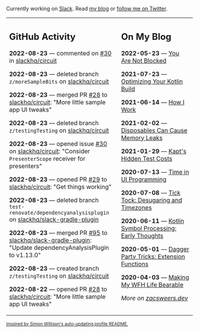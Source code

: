 Currently working on [Slack](https://slack.com/). Read [my blog](https://zacsweers.dev/) or [follow me on Twitter](https://twitter.com/ZacSweers).

<table><tr><td valign="top" width="60%">

## GitHub Activity
<!-- githubActivity starts -->
**2022-08-23** — commented on [#30](https://github.com/slackhq/circuit/issues/30#issuecomment-1224774634) in [slackhq/circuit](https://github.com/slackhq/circuit)

**2022-08-23** — deleted branch `z/moreSampleBits` on [slackhq/circuit](https://github.com/slackhq/circuit)

**2022-08-23** — merged PR [#28](https://github.com/slackhq/circuit/pull/28) to [slackhq/circuit](https://github.com/slackhq/circuit): "More little sample app UI tweaks"

**2022-08-23** — deleted branch `z/testingTesting` on [slackhq/circuit](https://github.com/slackhq/circuit)

**2022-08-23** — opened issue [#30](https://github.com/slackhq/circuit/issues/30) on [slackhq/circuit](https://github.com/slackhq/circuit): "Consider `PresenterScope` receiver for presenters"

**2022-08-23** — opened PR [#29](https://github.com/slackhq/circuit/pull/29) to [slackhq/circuit](https://github.com/slackhq/circuit): "Get things working"

**2022-08-23** — deleted branch `test-renovate/dependencyanalysisplugin` on [slackhq/slack-gradle-plugin](https://github.com/slackhq/slack-gradle-plugin)

**2022-08-23** — merged PR [#95](https://github.com/slackhq/slack-gradle-plugin/pull/95) to [slackhq/slack-gradle-plugin](https://github.com/slackhq/slack-gradle-plugin): "Update dependencyAnalysisPlugin to v1.13.0"

**2022-08-23** — created branch `z/testingTesting` on [slackhq/circuit](https://github.com/slackhq/circuit)

**2022-08-22** — opened PR [#28](https://github.com/slackhq/circuit/pull/28) to [slackhq/circuit](https://github.com/slackhq/circuit): "More little sample app UI tweaks"
<!-- githubActivity ends -->
</td><td valign="top" width="40%">

## On My Blog
<!-- blog starts -->
**2022-05-23** — [You Are Not Blocked](https://www.zacsweers.dev/you-are-not-blocked/)

**2021-07-23** — [Optimizing Your Kotlin Build](https://www.zacsweers.dev/optimizing-your-kotlin-build/)

**2021-06-14** — [How I Work](https://www.zacsweers.dev/how-i-work/)

**2021-02-02** — [Disposables Can Cause Memory Leaks](https://www.zacsweers.dev/disposables-can-cause-memory-leaks/)

**2021-01-29** — [Kapt's Hidden Test Costs](https://www.zacsweers.dev/kapts-hidden-test-costs/)

**2020-07-13** — [Time in UI Programming](https://www.zacsweers.dev/time-in-ui/)

**2020-07-08** — [Tick Tock: Desugaring and Timezones](https://www.zacsweers.dev/ticktock-desugaring-timezones/)

**2020-06-11** — [Kotlin Symbol Processing: Early Thoughts](https://www.zacsweers.dev/kotlin-symbol-processor-early-thoughts/)

**2020-05-01** — [Dagger Party Tricks: Extension Functions](https://www.zacsweers.dev/dagger-party-tricks-extension-functions/)

**2020-04-03** — [Making My WFH Life Bearable](https://www.zacsweers.dev/making-wfh-life-bearable/)
<!-- blog ends -->
_More on [zacsweers.dev](https://zacsweers.dev/)_
</td></tr></table>

<sub><a href="https://simonwillison.net/2020/Jul/10/self-updating-profile-readme/">Inspired by Simon Willison's auto-updating profile README.</a></sub>